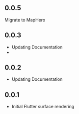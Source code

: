 ## 0.0.5
  Migrate to MapHero

## 0.0.3

* Updating Documentation
* 
## 0.0.2

* Updating Documentation

## 0.0.1

* Initial Flutter surface rendering

